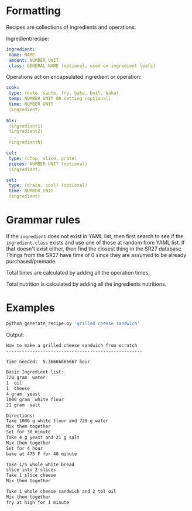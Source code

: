 # Formatting

Recipes are collections of ingredients and operations.

Ingredient/recipe:

```yaml
ingredient:
 name: NAME
 amount: NUMBER UNIT
 class: GENERAL NAME (optional, used on ingredient leafs)
```

Operations act on encapsulated ingredient or operation:

```yaml
cook:
 type: (nuke, saute, fry, bake, boil, bake)
 temp: NUMBER UNIT OR setting (optional)
 time: NUMBER UNIT
 (ingredient)
 
mix:
 (ingredient1)
 (ingredient2)
 ...
 (ingredientN)

cut:
 type: (chop, slice, grate)
 pieces: NUMBER UNIT (optional)
 (ingredient)

set:
 type: (drain, cool) (optional)
 time: NUMBER UNIT
 (ingredient)
```

# Grammar rules

If the ```ingredient``` does not exist in YAML list, then first search to see if the ```ingredient.class``` exists and use one of those at random from YAML list. If that doesn't exist either, then find the closest thing in the SR27 database. Things from the SR27 have time of 0 since they are assumed to be already purchased/premade.

Total times are calculated by adding all the operation times.

Total nutrition is calculated by adding all the ingredients nutritions.

# Examples

```bash
python generate_recipe.py 'grilled cheese sandwich'
```

Output:
```bash
How to make a grilled cheese sandwich from scratch
----------------------------------------------------

Time needed:  5.36666666667 hour

Basic Ingredient list:
720 gram  water
1  oil
1  cheese
4 gram  yeast
1000 gram  white flour
21 gram  salt

Directions:
Take 1000 g white flour and 720 g water
Mix them together
Set for 30 minute
Take 4 g yeast and 21 g salt
Mix them together
Set for 4 hour
bake at 475 F for 40 minute

Take 1/5 whole white bread
slice into 2 slices
Take 1 slice cheese
Mix them together

Take 1 whole cheese sandwich and 2 tbl oil
Mix them together
fry at high for 1 minute
```
